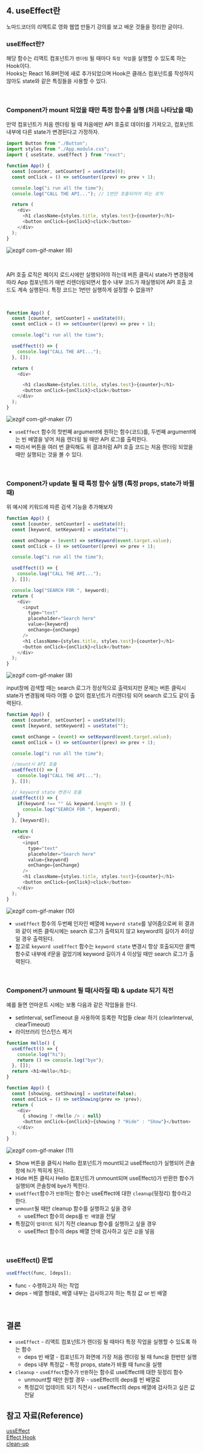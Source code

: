 ## 4. useEffect란
노마드코더의 리액트로 영화 웹앱 만들기 강의를 보고 배운 것들을 정리한 글이다.

### useEffect란?
해당 함수는 리액트 컴포넌트가 `렌더링` 될 때마다 `특정 작업`을 실행할 수 있도록 하는 Hook이다.   
Hooks는 React 16.8버전에 새로 추가되었으며 Hook은 클래스 컴포넌트를 작성하지 않아도 state와 같은 특징들을 사용할 수 있다.

<br/>

### Component가 mount 되었을 때만 특정 함수를 실행 (처음 나타났을 때)
만약 컴포넌트가 처음 렌더링 될 때 처음에만 API 호출로 데이터를 가져오고, 컴포넌트 내부에 다른 state가 변경된다고 가정하자.

```js
import Button from "./Button";
import styles from "./App.module.css";
import { useState, useEffect } from "react";

function App() {
  const [counter, setCounter] = useState(0);
  const onClick = () => setCounter((prev) => prev + 1);

  console.log("i run all the time");
  console.log("CALL THE API..."); // 1번만 호출되어야 하는 로직

  return (
    <div>
      <h1 className={styles.title, styles.test}>{counter}</h1>
      <button onClick={onClick}>click</button>
    </div>
  );
}
```
![ezgif com-gif-maker (6)](https://user-images.githubusercontent.com/77538818/157617883-347778c2-d711-45e3-9532-f5ead836cc7f.gif)

<br/>

API 호출 로직은 페이지 로드시에만 실행되어야 하는데 버튼 클릭시 state가 변경됨에 따라 App 컴포넌트가 매번 리렌더링되면서 함수 내부 코드가 재실행되어 API 호출 코드도 계속 실행된다. 특정 코드는 1번만 실행하게 설정할 수 없을까?

<br/>

```js
function App() {
  const [counter, setCounter] = useState(0);
  const onClick = () => setCounter((prev) => prev + 1);

  console.log("i run all the time");

  useEffect(() => {
    console.log("CALL THE API...");
  }, []);

  return (
    <div>

      <h1 className={styles.title, styles.test}>{counter}</h1>
      <button onClick={onClick}>click</button>
    </div>
  );
}
```
![ezgif com-gif-maker (7)](https://user-images.githubusercontent.com/77538818/157618023-7d379fdd-865d-4c6d-9d6e-b9cd6a88cb09.gif)

- `useEffect` 함수의 첫번째 argument에 원하는 함수(코드)를, 두번째 argument에는 빈 배열을 넣어 처음 렌더링 될 때만 API 로그를 출력한다.  
- 따라서 버튼을 여러 번 클릭해도 위 결과처럼 API 호출 코드는 처음 렌더링 되었을 때만 실행되는 것을 볼 수 있다.

<br/>

### Component가 update 될 때 특정 함수 실행 (특정 props, state가 바뀔 때)
위 예시에 키워드에 따른 검색 기능을 추가해보자

```js
function App() {
  const [counter, setCounter] = useState(0);
  const [keyword, setKeyword] = useState("");

  const onChange = (event) => setKeyword(event.target.value);
  const onClick = () => setCounter((prev) => prev + 1);

  console.log("i run all the time");

  useEffect(() => {
    console.log("CALL THE API...");
  }, []);

  console.log("SEARCH FOR ", keyword);
  return (
    <div>
      <input 
        type="text" 
        placeholder="Search here" 
        value={keyword} 
        onChange={onChange}
      />
      <h1 className={styles.title, styles.test}>{counter}</h1>
      <button onClick={onClick}>click</button>
    </div>
  );
}
```
![ezgif com-gif-maker (8)](https://user-images.githubusercontent.com/77538818/157622029-3d992684-b40a-426a-8317-8c028747332f.gif)

input창에 검색할 때는 search 로그가 정상적으로 출력되지만 문제는 버튼 클릭시 state가 변경됨에 따라 어쩔 수 없이 컴포넌트가 리렌더링 되어 search 로그도 같이 출력된다.

```js
function App() {
  const [counter, setCounter] = useState(0);
  const [keyword, setKeyword] = useState("");

  const onChange = (event) => setKeyword(event.target.value);
  const onClick = () => setCounter((prev) => prev + 1);

  console.log("i run all the time");

  //mount시 API 호출
  useEffect(() => {
    console.log("CALL THE API...");
  }, []);

  // keyword state 변경시 호출
  useEffect(() => {
    if(keyword !== "" && keyword.length > 3) {
      console.log("SEARCH FOR ", keyword);
    }
  }, [keyword]);  

  return (
    <div>
      <input 
        type="text" 
        placeholder="Search here" 
        value={keyword} 
        onChange={onChange}
      />
      <h1 className={styles.title, styles.test}>{counter}</h1>
      <button onClick={onClick}>click</button>
    </div>
  );
}
```
![ezgif com-gif-maker (10)](https://user-images.githubusercontent.com/77538818/157626911-c8155342-1e80-4294-804b-ee3b6ef778a3.gif)
- `useEffect` 함수의 두번째 인자인 배열에 `keyword state`를 넣어줌으로써 위 결과와 같이 버튼 클릭시에는 search 로그가 출력되지 않고 keyword의 길이가 4이상일 경우 출력된다.   
- 참고로 `keyword useEffect` 함수는 `keyword state` 변경시 항상 호출되지만 콜백함수로 내부에 if문을 걸었기에 keyword 길이가 4 이상일 때만 search 로그가 출력된다.   

<br/>

### Component가 unmount 될 때(사라질 때) & update 되기 직전
예를 들면 언마운트 시에는 보통 다음과 같은 작업들을 한다.
- setInterval, setTimeout 을 사용하여 등록한 작업들 clear 하기 (clearInterval, clearTimeout)
- 라이브러리 인스턴스 제거


```js
function Hello() {
  useEffect(() => {
    console.log("hi");
    return () => console.log("bye");
  }, []);
  return <h1>Hello</h1>;
}

function App() {
  const [showing, setShowing] = useState(false);
  const onClick = () => setShowing(prev => !prev);
  return (
    <div>
      { showing ? <Hello /> : null}
      <button onClick={onClick}>{showing ? "Hide" : "Show"}</button>
    </div>
  );
}
```
![ezgif com-gif-maker (11)](https://user-images.githubusercontent.com/77538818/157641404-aaebe9ce-3369-420f-8309-e7aa5963b646.gif)
- Show 버튼을 클릭시 Hello 컴포넌트가 mount되고 useEffect()가 실행되어 콘솔창에 hi가 찍히게 된다.
- Hide 버튼 클릭시 Hello 컴포넌트가 unmount되며 useEffect()가 반환한 함수가 실행되며 콘솔창에 bye가 찍힌다.
- `useEffect`함수가 `반환`하는 함수는 useEffect에 대한 `cleanup`(뒷정리) 함수라고 한다.
- `unmount`될 때만 cleanup 함수를 실행하고 싶을 경우
  - useEffect 함수의 deps를 `빈 배열`을 전달
- 특정값이 `업데이트` 되기 직전 cleanup 함수를 실행하고 싶을 경우
  - useEffect 함수의 deps 배열 안에 검사하고 싶은 `값`을 넣음

<br/>

### useEffect() 문법
```js
useEffect(func, [deps]);
```
- func - 수행하고자 하는 작업
- deps - 배열 형태로, 배열 내부는 검사하고자 하는 특정 값 or 빈 배열

<br/>

## 결론
- `useEffect` - 리액트 컴포넌트가 렌더링 될 때마다 특정 작업을 실행할 수 있도록 하는 함수
  - deps 빈 배열 - 컴포넌트가 화면에 가장 처음 렌더링 될 때 func을 한번만 실행
  - deps 내부 특정값 - 특정 props, state가 바뀔 때 func을 실행 
- `cleanup` - `useEffect`함수가 `반환`하는 함수로 useEffect에 대한 뒷정리 함수
  - unmount할 때만 원할 경우 - useEffect의 deps를 빈 배열로
  -  특정값이 업데이트 되기 직전시 - useEffect의 deps 배열에 검사하고 싶은 값 전달
## 참고 자료(Reference)
[ussEffect](https://ko.reactjs.org/docs/hooks-reference.html#useeffect)   
[Effect Hook](https://ko.reactjs.org/docs/hooks-effect.html)     
[clean-up](https://ko.reactjs.org/docs/hooks-effect.html#explanation-why-effects-run-on-each-update)





